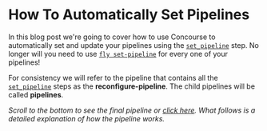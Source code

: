 # How To Automatically Set Pipelines

In this blog post we're going to cover how to use Concourse to automatically set and update your pipelines using the [`set_pipeline`](https://concourse-ci.org/set-pipeline-step.html) step. No longer will you need to use [`fly set-pipeline`]() for every one of your pipelines!

For consistency we will refer to the pipeline that contains all the [`set_pipeline`]() steps as the **reconfigure-pipeline**. The child pipelines will be called **pipelines**.

_Scroll to the bottom to see the final pipeline or [click here](). What follows is a detailed explanation of how the pipeline works._
